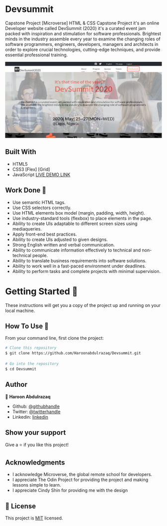 # Devsummit

Capstone Project [Microverse]
HTML & CSS Capstone Project it's an online Developer website called 
DevSummit (2020) it's a curated event jam packed with inspiration and stimulation for software professionals.
Brightest minds in the industry assemble every year to examine the changing roles of software programmers, engineers, developers, managers and architects in order to explore crucial technologies, cutting-edge techniques, and provide essential professional training.

![screenshot](./image/Screenshot.png)
 
## Built With

- HTML5
- CSS3
      [Flex]
      [Grid]
- JavaScript
[LIVE DEMO LINK](https://haroonabdulrazaq.github.io/Devsummit/)

## Work Done 🔧

- Use semantic HTML tags.
- Use CSS selectors correctly.
- Use HTML elements box model (margin, padding, width, height).
- Use industry-standard tools (flexbox) to place elements in the page.
- Ability to create UIs adaptable to different screen sizes using mediaqueries.
- Apply front-end best practices.
- Ability to create UIs adjusted to given designs.
- Strong English written and verbal communication.
- Ability to communicate information effectively to technical and non-technical people.
- Ability to translate business requirements into software solutions.
- Ability to work well in a fast-paced environment under deadlines.
- Ability to perform tasks and complete projects with minimal supervision.


# Getting Started 🚀

These instructions will get you a copy of the project up and running on your local machine.

## How To Use 🔧

From your command line, first clone the project:  

```bash
# Clone this repository
$ git clone https://github.com/Haroonabdulrazaq/Devsummit.git

# Go into the repository
$ cd Devsummit

```

## Author

👤 **Haroon Abdulrazaq**

- Github: [@githubhandle](https://github.com/Haroonabdulrazaq)
- Twitter: [@twitterhandle](https://twitter.com/hanq_o)
- Linkedin: [linkedin](https://www.linkedin.com/in/haroonabdulrazaq)

## Show your support

Give a ⭐️ if you like this project!

## Acknowledgments

- I acknowledge Microverse, the global remote school for developers.
- I appreciate The Odin Project for providing the project and making lessons simple to learn.
- I appreciate Cindy Shin for providing me with the design

## 📝 License

This project is [MIT](lic.url) licensed.

